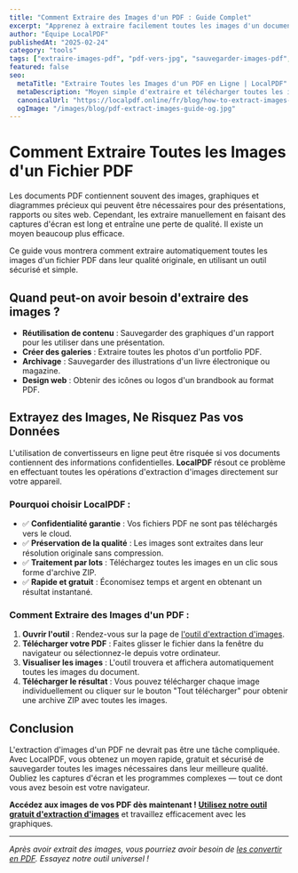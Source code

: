 ```yaml
---
title: "Comment Extraire des Images d'un PDF : Guide Complet"
excerpt: "Apprenez à extraire facilement toutes les images d'un document PDF en haute qualité. Notre outil permet de sauvegarder toutes les images d'un fichier PDF en un clic, fonctionnant directement dans votre navigateur."
author: "Équipe LocalPDF"
publishedAt: "2025-02-24"
category: "tools"
tags: ["extraire-images-pdf", "pdf-vers-jpg", "sauvegarder-images-pdf", "convertisseur"]
featured: false
seo:
  metaTitle: "Extraire Toutes les Images d'un PDF en Ligne | LocalPDF"
  metaDescription: "Moyen simple d'extraire et télécharger toutes les images d'un fichier PDF. Outil en ligne gratuit et sécurisé qui respecte votre confidentialité."
  canonicalUrl: "https://localpdf.online/fr/blog/how-to-extract-images-from-pdf"
  ogImage: "/images/blog/pdf-extract-images-guide-og.jpg"
---
```


# Comment Extraire Toutes les Images d'un Fichier PDF

Les documents PDF contiennent souvent des images, graphiques et diagrammes précieux qui peuvent être nécessaires pour des présentations, rapports ou sites web. Cependant, les extraire manuellement en faisant des captures d'écran est long et entraîne une perte de qualité. Il existe un moyen beaucoup plus efficace.

Ce guide vous montrera comment extraire automatiquement toutes les images d'un fichier PDF dans leur qualité originale, en utilisant un outil sécurisé et simple.

## Quand peut-on avoir besoin d'extraire des images ?

- **Réutilisation de contenu** : Sauvegarder des graphiques d'un rapport pour les utiliser dans une présentation.
- **Créer des galeries** : Extraire toutes les photos d'un portfolio PDF.
- **Archivage** : Sauvegarder des illustrations d'un livre électronique ou magazine.
- **Design web** : Obtenir des icônes ou logos d'un brandbook au format PDF.

## Extrayez des Images, Ne Risquez Pas vos Données

L'utilisation de convertisseurs en ligne peut être risquée si vos documents contiennent des informations confidentielles. **LocalPDF** résout ce problème en effectuant toutes les opérations d'extraction d'images directement sur votre appareil.

### Pourquoi choisir LocalPDF :

- ✅ **Confidentialité garantie** : Vos fichiers PDF ne sont pas téléchargés vers le cloud.
- ✅ **Préservation de la qualité** : Les images sont extraites dans leur résolution originale sans compression.
- ✅ **Traitement par lots** : Téléchargez toutes les images en un clic sous forme d'archive ZIP.
- ✅ **Rapide et gratuit** : Économisez temps et argent en obtenant un résultat instantané.

### Comment Extraire des Images d'un PDF :

1. **Ouvrir l'outil** : Rendez-vous sur la page de [l'outil d'extraction d'images](/fr/extract-images-from-pdf).
2. **Télécharger votre PDF** : Faites glisser le fichier dans la fenêtre du navigateur ou sélectionnez-le depuis votre ordinateur.
3. **Visualiser les images** : L'outil trouvera et affichera automatiquement toutes les images du document.
4. **Télécharger le résultat** : Vous pouvez télécharger chaque image individuellement ou cliquer sur le bouton "Tout télécharger" pour obtenir une archive ZIP avec toutes les images.

## Conclusion

L'extraction d'images d'un PDF ne devrait pas être une tâche compliquée. Avec LocalPDF, vous obtenez un moyen rapide, gratuit et sécurisé de sauvegarder toutes les images nécessaires dans leur meilleure qualité. Oubliez les captures d'écran et les programmes complexes — tout ce dont vous avez besoin est votre navigateur.

**Accédez aux images de vos PDF dès maintenant !** **[Utilisez notre outil gratuit d'extraction d'images](/fr/extract-images-from-pdf)** et travaillez efficacement avec les graphiques.

---

*Après avoir extrait des images, vous pourriez avoir besoin de [les convertir en PDF](/fr/image-to-pdf). Essayez notre outil universel !*